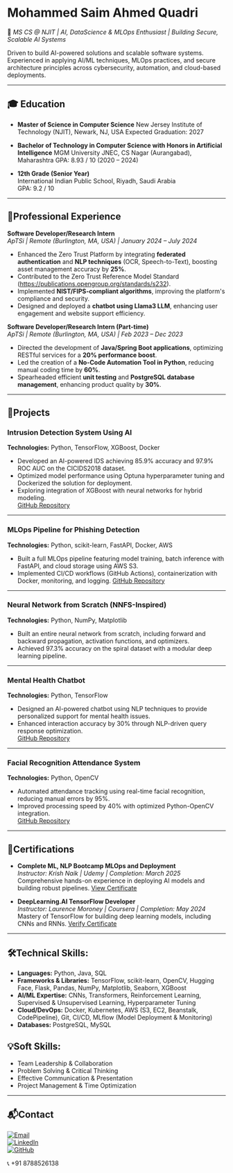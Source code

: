 # Mohammed Saim Ahmed Quadri
🚀 _MS CS @ NJIT | AI, DataScience & MLOps Enthusiast | Building Secure, Scalable AI Systems_

Driven to build AI-powered solutions and scalable software systems. Experienced in applying AI/ML techniques, MLOps practices, and secure architecture principles across cybersecurity, automation, and cloud-based deployments.

---

## 🎓 Education

- **Master of Science in Computer Science**
  New Jersey Institute of Technology (NJIT), Newark, NJ, USA
  Expected Graduation: 2027
  
- **Bachelor of Technology in Computer Science with Honors in Artificial Intelligence**
  MGM University JNEC, CS Nagar (Aurangabad), Maharashtra
  GPA: 8.93 / 10 (2020 – 2024)
  
- **12th Grade (Senior Year)**  
  International Indian Public School, Riyadh, Saudi Arabia  
  GPA: 9.2 / 10

---

## 💼Professional Experience

**Software Developer/Research Intern**  
_ApTSi | Remote (Burlington, MA, USA) | January 2024 – July 2024_
- Enhanced the Zero Trust Platform by integrating **federated authentication** and **NLP techniques** (OCR, Speech-to-Text), boosting asset management accuracy by **25%**.
- Contributed to the Zero Trust Reference Model Standard (https://publications.opengroup.org/standards/s232).
- Implemented **NIST/FIPS-compliant algorithms**, improving the platform's compliance and security.  
- Designed and deployed a **chatbot using Llama3 LLM**, enhancing user engagement and website support efficiency.

**Software Developer/Research Intern (Part-time)**  
_ApTSi | Remote (Burlington, MA, USA) | Feb 2023 – Dec 2023_ 
- Directed the development of **Java/Spring Boot applications**, optimizing RESTful services for a **20% performance boost**.  
- Led the creation of a **No-Code Automation Tool in Python**, reducing manual coding time by **60%**.  
- Spearheaded efficient **unit testing** and **PostgreSQL database management**, enhancing product quality by **30%**.

---

## 🧠Projects

### **Intrusion Detection System Using AI**  
**Technologies:** Python, TensorFlow, XGBoost, Docker  
- Developed an AI-powered IDS achieving 85.9% accuracy and 97.9% ROC AUC on the CICIDS2018 dataset.
- Optimized model performance using Optuna hyperparameter tuning and Dockerized the solution for deployment. 
- Exploring integration of XGBoost with neural networks for hybrid modeling.  
[GitHub Repository](https://github.com/MohammedSaim-Quadri/Intrusion_Detection-System)

---

### **MLOps Pipeline for Phishing Detection**
**Technologies:** Python, scikit-learn, FastAPI, Docker, AWS
- Built a full MLOps pipeline featuring model training, batch inference with FastAPI, and cloud storage      using AWS S3.
- Implemented CI/CD workflows (GitHub Actions), containerization with Docker, monitoring, and logging.
[GitHub Repository](https://github.com/MohammedSaim-Quadri/networksecurity)
---

### **Neural Network from Scratch (NNFS-Inspired)**
**Technologies:** Python, NumPy, Matplotlib
- Built an entire neural network from scratch, including forward and backward propagation, activation        functions, and optimizers.
- Achieved 97.3% accuracy on the spiral dataset with a modular deep learning pipeline.

---

### **Mental Health Chatbot**  
**Technologies:** Python, TensorFlow  
- Designed an AI-powered chatbot using NLP techniques to provide personalized support for mental health issues.  
- Enhanced interaction accuracy by 30% through NLP-driven query response optimization.  
[GitHub Repository](https://github.com/MohammedSaim-Quadri/Mental-Health-Chatbot)

---

### **Facial Recognition Attendance System**  
**Technologies:** Python, OpenCV  
- Automated attendance tracking using real-time facial recognition, reducing manual errors by 95%.  
- Improved processing speed by 40% with optimized Python-OpenCV integration.  
[GitHub Repository](https://github.com/MohammedSaim-Quadri/FaceRegattend)

---

## 📜Certifications
- **Complete ML, NLP Bootcamp MLOps and Deployment**  
  _Instructor: Krish Naik | Udemy | Completion: March 2025_
  Comprehensive hands-on experience in deploying AI models and building robust pipelines.
  [View Certificate](ude.my/UC-3cfd83f3-7b4b-46a2-9f83-2d40da94f3b8)

- **DeepLearning.AI TensorFlow Developer**  
  _Instructor: Laurence Moroney | Coursera | Completion: May 2024_
  Mastery of TensorFlow for building deep learning models, including CNNs and RNNs.
  [Verify Certificate](https://coursera.org/verify/professional-cert/YNHYR4YAG82)

---

## 🛠️Technical Skills:
- **Languages:** Python, Java, SQL
- **Frameworks & Libraries:** TensorFlow, scikit-learn, OpenCV, Hugging Face, Flask, Pandas, NumPy, Matplotlib, Seaborn, XGBoost
- **AI/ML Expertise:** CNNs, Transformers, Reinforcement Learning, Supervised & Unsupervised Learning, Hyperparameter Tuning
- **Cloud/DevOps:** Docker, Kubernetes, AWS (S3, EC2, Beanstalk, CodePipeline), Git, CI/CD, MLflow (Model Deployment & Monitoring)
- **Databases:** PostgreSQL, MySQL

## 💡Soft Skills:
- Team Leadership & Collaboration  
- Problem Solving & Critical Thinking  
- Effective Communication & Presentation  
- Project Management & Time Optimization  

---

## 📬Contact
[![Email](https://img.shields.io/badge/Email-D14836?style=flat&logo=gmail&logoColor=white)](mailto:mohammedsaimquadri@gmail.com)  
[![LinkedIn](https://img.shields.io/badge/LinkedIn-0A66C2?style=flat&logo=linkedin&logoColor=white)](https://www.linkedin.com/in/msaquadri/)  
[![GitHub](https://img.shields.io/badge/GitHub-181717?style=flat&logo=github&logoColor=white)](https://github.com/MohammedSaim-Quadri)

📞 +91 8788526138

